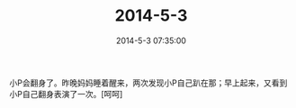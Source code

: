 ﻿---
title: "2014-5-3"
date: 2014-5-3 07:35:00
tags:
categories: 爸爸
---
小P会翻身了。昨晚妈妈睡着醒来，两次发现小P自己趴在那；早上起来，又看到小P自己翻身表演了一次。[呵呵] ​​​​ 